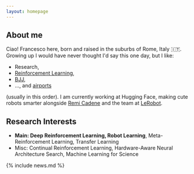 ```yaml
---
layout: homepage
---
```


## About me

Ciao! Francesco here, born and raised in the suburbs of Rome, Italy 🇮🇹. <br>
Growing up I would have never thought I'd say this one day, but I like:
- Research, 
- [Reinforcement Learning](https://x.com/_fracapuano/status/1517495613788721155/photo/1),
- [BJJ](https://x.com/_fracapuano/status/1924481637301051580),
- ..., and [airports]() 

(usually in this order). I am currently working at Hugging Face, making cute robots smarter alongside [Remi Cadene](https://remicadene.com) and the team at [LeRobot](https://huggingface.co/lerobot).

## Research Interests

- **Main: Deep Reinforcement Learning, Robot Learning**, Meta-Reinforcement Learning, Transfer Learning
- Misc: Continual Reinforcement Learning, Hardware-Aware Neural Architecture Search, Machine Learning for Science

{% include news.md %}

<!-- {% include_relative _includes/publications.md %} -->

<!-- {% include_relative _includes/services.md %} -->
